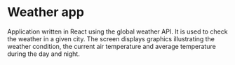 # Weather app

Application written in React using the global weather API. It is used to check the weather in a given city. The screen displays graphics illustrating the weather condition, the current air temperature and average temperature during the day and night.
